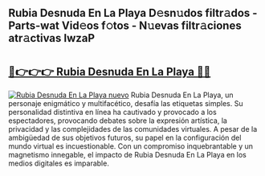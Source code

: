 ## Rubia Desnuda En La Playa D𝚎sn𝚞dos filtr𝚊dos - Parts-wat Vid𝚎os f𝚘tos - N𝚞evas filtr𝚊ciones atr𝚊ctivas IwzaP

# <h2><a href="http://mb4et4h.tromn.icu/?c=Rubia+Desnuda+En+La+Playa">🔗👉👉👉 Rubia Desnuda En La Playa 🔗🔗</a></h2>

[![Rubia Desnuda En La Playa nuevo](https://i.imgur.com/pEAQMta.gif)](http://mb4et4h.tromn.icu/?c=Rubia+Desnuda+En+La+Playa)
Rubia Desnuda En La Playa, un personaje enigmático y multifacético, desafía las etiquetas simples. Su personalidad distintiva en línea ha cautivado y provocado a los espectadores, provocando debates sobre la expresión artística, la privacidad y las complejidades de las comunidades virtuales. A pesar de la ambigüedad de sus objetivos futuros, su papel en la configuración del mundo virtual es incuestionable. Con un compromiso inquebrantable y un magnetismo innegable, el impacto de Rubia Desnuda En La Playa en los medios digitales es imparable.
